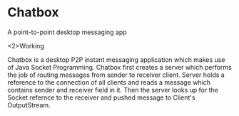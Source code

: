 <h1>Chatbox </h1>
<p> A point-to-point desktop messaging app</p>
<2>Working</h2>
<p>
  Chatbox is a desktop P2P instant messaging application which makes use of Java Socket Programming.
  Chatbox first creates a server which performs the job of routing messages from sender to receiver client.
  Server holds a reference to the connection of all clients and reads a message which contains sender and receiver field in it.
  Then the server looks up for the Socket refernce to the receiver and pushed message to Client's OutputStream.
</p>
